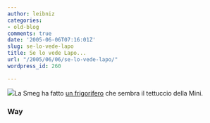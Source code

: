 ```yaml
---
author: leibniz
categories:
- old-blog
comments: true
date: '2005-06-06T07:16:01Z'
slug: se-lo-vede-lapo
title: Se lo vede Lapo...
url: "/2005/06/06/se-lo-vede-lapo/"
wordpress_id: 260

---
```

![](https://www.wayelettrodomestici.net/root/img/7%29Smeg_150.jpg)La Smeg ha fatto [un frigorifero](https://www.wayelettrodomestici.net/root/378_1724.html) che sembra il tettuccio della Mini.   



### Way

  

  

